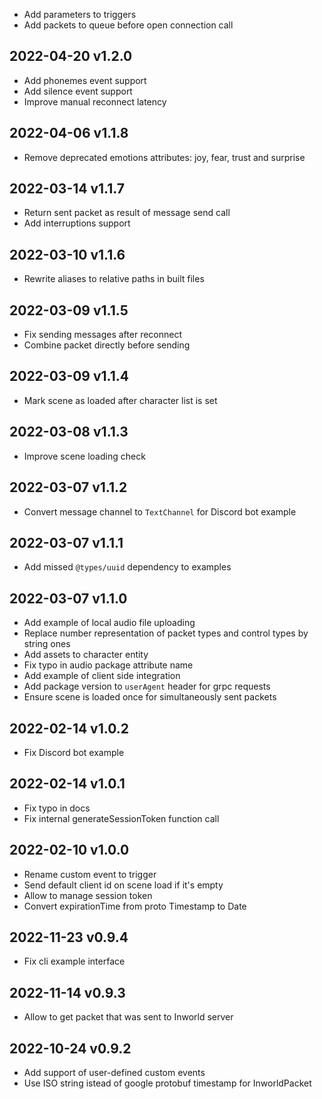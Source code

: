 * Add parameters to triggers
* Add packets to queue before open connection call

## 2022-04-20 v1.2.0

* Add phonemes event support
* Add silence event support
* Improve manual reconnect latency

## 2022-04-06 v1.1.8

* Remove deprecated emotions attributes: joy, fear, trust and surprise

## 2022-03-14 v1.1.7

* Return sent packet as result of message send call
* Add interruptions support

## 2022-03-10 v1.1.6

* Rewrite aliases to relative paths in built files

## 2022-03-09 v1.1.5

* Fix sending messages after reconnect
* Combine packet directly before sending

## 2022-03-09 v1.1.4

* Mark scene as loaded after character list is set

## 2022-03-08 v1.1.3

* Improve scene loading check

## 2022-03-07 v1.1.2

* Convert message channel to `TextChannel` for Discord bot example

## 2022-03-07 v1.1.1

* Add missed `@types/uuid` dependency to examples

## 2022-03-07 v1.1.0

* Add example of local audio file uploading
* Replace number representation of packet types and control types by string ones
* Add assets to character entity
* Fix typo in audio package attribute name
* Add example of client side integration
* Add package version to `userAgent` header for grpc requests
* Ensure scene is loaded once for simultaneously sent packets

## 2022-02-14 v1.0.2

* Fix Discord bot example

## 2022-02-14 v1.0.1

* Fix typo in docs
* Fix internal generateSessionToken function call

## 2022-02-10 v1.0.0

* Rename custom event to trigger
* Send default client id on scene load if it's empty
* Allow to manage session token
* Convert expirationTime from proto Timestamp to Date

## 2022-11-23 v0.9.4

* Fix cli example interface

## 2022-11-14 v0.9.3

* Allow to get packet that was sent to Inworld server

## 2022-10-24 v0.9.2

* Add support of user-defined custom events
* Use ISO string istead of google protobuf timestamp for InworldPacket
